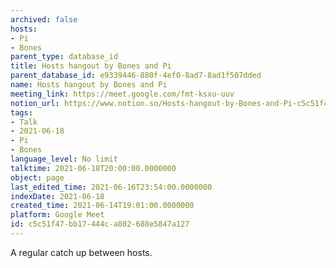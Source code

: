 ```yaml
---
archived: false
hosts:
- Pi
- Bones
parent_type: database_id
title: Hosts hangout by Bones and Pi
parent_database_id: e9339446-880f-4ef0-8ad7-8ad1f507dded
name: Hosts hangout by Bones and Pi
meeting_link: https://meet.google.com/fmt-ksxu-uuv
notion_url: https://www.notion.so/Hosts-hangout-by-Bones-and-Pi-c5c51f47bb17444ca802688e5847a127
tags:
- Talk
- 2021-06-18
- Pi
- Bones
language_level: No limit
talktime: 2021-06-18T20:00:00.0000000
object: page
last_edited_time: 2021-06-16T23:54:00.0000000
indexDate: 2021-06-18
created_time: 2021-06-14T19:01:00.0000000
platform: Google Meet
id: c5c51f47-bb17-444c-a802-688e5847a127
---
```


A regular catch up between hosts.


